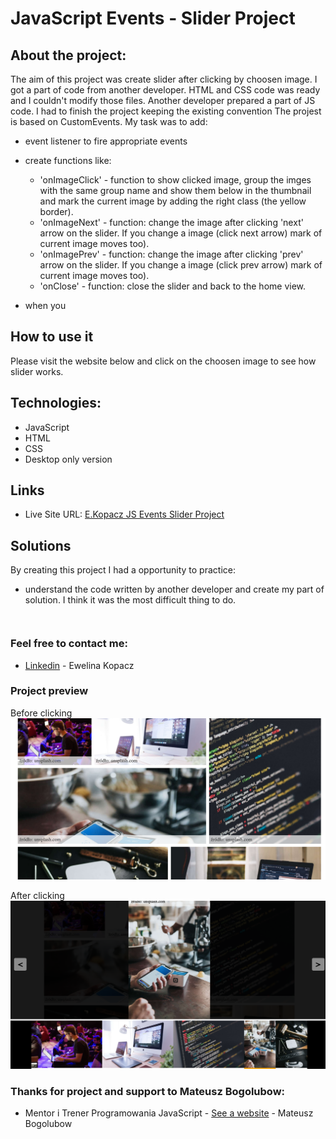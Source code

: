 # JavaScript Events - Slider Project

## About the project:
The aim of this project was create slider after clicking by choosen image. I got a part of code from another developer. HTML and CSS code was ready and I couldn't modify those files. Another developer prepared a part of JS code. I had to finish the project keeping the existing convention  The projest is based on CustomEvents. My task was to add:
* event listener to fire appropriate events
* create functions like:
    * 'onImageClick' - function to show clicked image, group the imges with the same group name and show them below in the thumbnail and mark the current image by adding the right class (the yellow border).
    * 'onImageNext' - function: change the image after clicking 'next' arrow on the slider. If you change a image (click next arrow) mark of current image moves too).
    * 'onImagePrev' - function: change the image after clicking 'prev' arrow on the slider. If you change a image (click prev arrow) mark of current image moves too).
    * 'onClose' - function: close the slider and back to the home view.

* when you 


## How to use it
Please visit the website below and click on the choosen image to see how slider works.

## Technologies:

* JavaScript
* HTML
* CSS
* Desktop only version

## Links

* Live Site URL: [E.Kopacz JS Events Slider Project](https://ekopacz-js-events-project.netlify.app)

## Solutions
By creating this project I had a opportunity to practice:
* understand the code written by another developer and create my part of solution. I think it was the most difficult thing to do.


```

```



```

```

### Feel free to contact me:

* [Linkedin](https://www.linkedin.com/in/ewelina-kopacz-929559100/) - Ewelina Kopacz

### Project preview

Before clicking
![Project-preview](./assets/preview/screen1.png)

After clicking
![Project-preview](./assets/preview/screen2.png)


### Thanks for project and support to Mateusz Bogolubow:
* Mentor i Trener Programowania JavaScript - [See a website](https://devmentor.pl/) - Mateusz Bogolubow